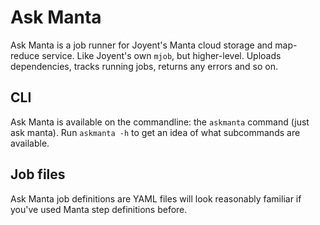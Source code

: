 # Ask Manta

Ask Manta is a job runner for Joyent's Manta cloud storage and map-reduce service. Like Joyent's own `mjob`, but higher-level. Uploads dependencies, tracks running jobs, returns any errors and so on.

## CLI

Ask Manta is available on the commandline: the `askmanta` command (just ask manta). Run `askmanta -h` to get an idea of what subcommands are available.

## Job files

Ask Manta job definitions are YAML files will look reasonably familiar if you've used Manta step definitions before.